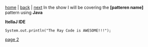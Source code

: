 [home](./page01.md) | [back](./page01.md) | [next](./page02.md)
In the show I will be covering the **[patteren name]** pattern using **Java**

**ItellaJ IDE**

```
System.out.println("The Ray Code is AWESOME!!!");
```



[page 2](./page02.md)
